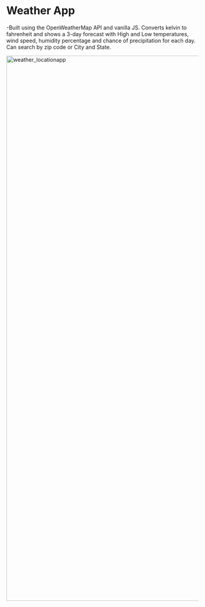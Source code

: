 # **Weather App**
  -Built using the OpenWeatherMap API and vanilla JS. Converts kelvin to fahrenheit and shows a 3-day forecast with High and Low temperatures, wind speed, humidity percentage and chance of precipitation for each day. Can search by zip code or City and State.



<img width="1427" alt="weather_locationapp" src="https://user-images.githubusercontent.com/41505038/47567998-c390f400-d8e4-11e8-95ff-a0d1a224425f.png">



